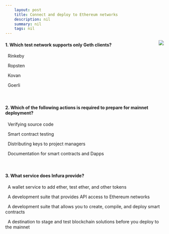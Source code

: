 ```yaml
---
    layout: post
    title: Connect and deploy to Ethereum networks 
    description: nil
    summary: nil
    tags: nil
---
```



 <a target="_blank" href="https://docs.microsoft.com/en-us/learn/modules/blockchain-ethereum-networks/7-knowledge-check/"><i class="fas fa-external-link-alt"></i> </a>
 <img align="right" src="https://docs.microsoft.com/en-us/learn/achievements/reactors/blockchain-ethereum-networks.svg">
####  1. Which test network supports only Geth clients?


<i class='fas fa-check-square' style='color: Dodgerblue;'></i> &nbsp;&nbsp;Rinkeby

<i class='far fa-square'></i> &nbsp;&nbsp;Ropsten

<i class='far fa-square'></i> &nbsp;&nbsp;Kovan

<i class='far fa-square'></i> &nbsp;&nbsp;Goerli
<br />
<br />
<br />

####  2. Which of the following actions is required to prepare for mainnet deployment?


<i class='fas fa-check-square' style='color: Dodgerblue;'></i> &nbsp;&nbsp;Verifying source code

<i class='far fa-square'></i> &nbsp;&nbsp;Smart contract testing

<i class='far fa-square'></i> &nbsp;&nbsp;Distributing keys to project managers

<i class='far fa-square'></i> &nbsp;&nbsp;Documentation for smart contracts and Dapps
<br />
<br />
<br />

####  3. What service does Infura provide?


<i class='far fa-square'></i> &nbsp;&nbsp;A wallet service to add ether, test ether, and other tokens

<i class='fas fa-check-square' style='color: Dodgerblue;'></i> &nbsp;&nbsp;A development suite that provides API access to Ethereum networks

<i class='far fa-square'></i> &nbsp;&nbsp;A development suite that allows you to create, compile, and deploy smart contracts

<i class='far fa-square'></i> &nbsp;&nbsp;A destination to stage and test blockchain solutions before you deploy to the mainnet
<br />
<br />
<br />

